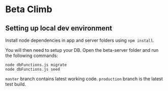 # Beta Climb

## Setting up local dev environment

Install node dependencies in app and server folders using `npm install`.

You will then need to setup your DB. Open the beta-server folder and run the following commands:

```
node dbFunctions.js migrate
node dbFunctions.js seed
```

`master` branch contains latest working code.
`production` branch is the latest test build.